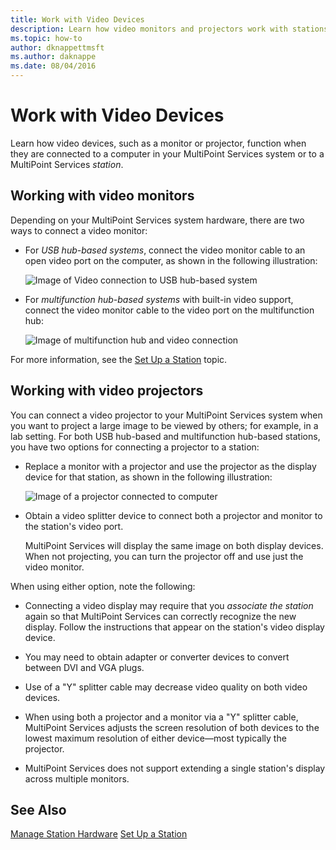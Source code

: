 ```yaml
---
title: Work with Video Devices
description: Learn how video monitors and projectors work with stations in MultiPoint Services
ms.topic: how-to
author: dknappettmsft
ms.author: daknappe
ms.date: 08/04/2016
---
```

# Work with Video Devices
Learn how video devices, such as a monitor or projector, function when they are connected to a computer in your MultiPoint Services system or to a MultiPoint Services *station*.

## Working with video monitors
Depending on your MultiPoint Services system hardware, there are two ways to connect a video monitor:

-   For *USB hub-based systems*, connect the video monitor cable to an open video port on the computer, as shown in the following illustration:

    ![Image of Video connection to USB hub-based system](./media/WMSVideoConnection.gif)

-   For *multifunction hub-based systems* with built-in video support, connect the video monitor cable to the video port on the multifunction hub:

    ![Image of multifunction hub and video connection](./media/WMSMultifunctionHubVideoConnection.gif)

For more information, see the [Set Up a Station](Set-Up-a-Station.md) topic.

## Working with video projectors
You can connect a video projector to your MultiPoint Services system when you want to project a large image to be viewed by others; for example, in a lab setting. For both USB hub-based and multifunction hub-based stations, you have two options for connecting a projector to a station:

-   Replace a monitor with a projector and use the projector as the display device for that station, as shown in the following illustration:

    ![Image of a projector connected to computer](./media/WMSVideoProjectorConnection.gif)

-   Obtain a video splitter device to connect both a projector and monitor to the station's video port.

    MultiPoint Services will display the same image on both display devices. When not projecting, you can turn the projector off and use just the video monitor.

When using either option, note the following:

-   Connecting a video display may require that you *associate the station* again so that MultiPoint Services can correctly recognize the new display. Follow the instructions that appear on the station's video display device.

-   You may need to obtain adapter or converter devices to convert between DVI and VGA plugs.

-   Use of a "Y" splitter cable may decrease video quality on both video devices.

-   When using both a projector and a monitor via a "Y" splitter cable, MultiPoint Services adjusts the screen resolution of both devices to the lowest maximum resolution of either device—most typically the projector.

-   MultiPoint Services does not support extending a single station's display across multiple monitors.

## See Also
[Manage Station Hardware](Manage-Station-Hardware.md)
[Set Up a Station](Set-Up-a-Station.md)
